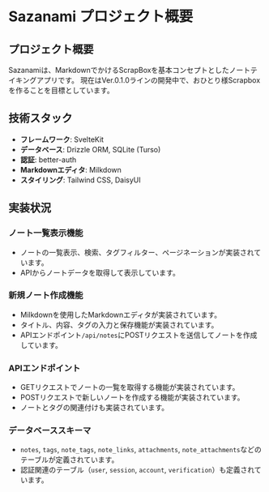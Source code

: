 # Sazanami プロジェクト概要

## プロジェクト概要
Sazanamiは、MarkdownでかけるScrapBoxを基本コンセプトとしたノートテイキングアプリです。
現在はVer.0.1.0ラインの開発中で、おひとり様Scrapboxを作ることを目標としています。

## 技術スタック
- **フレームワーク**: SvelteKit
- **データベース**: Drizzle ORM, SQLite (Turso)
- **認証**: better-auth
- **Markdownエディタ**: Milkdown
- **スタイリング**: Tailwind CSS, DaisyUI

## 実装状況

### ノート一覧表示機能
- ノートの一覧表示、検索、タグフィルター、ページネーションが実装されています。
- APIからノートデータを取得して表示しています。

### 新規ノート作成機能
- Milkdownを使用したMarkdownエディタが実装されています。
- タイトル、内容、タグの入力と保存機能が実装されています。
- APIエンドポイント`/api/notes`にPOSTリクエストを送信してノートを作成しています。

### APIエンドポイント
- GETリクエストでノートの一覧を取得する機能が実装されています。
- POSTリクエストで新しいノートを作成する機能が実装されています。
- ノートとタグの関連付けも実装されています。

### データベーススキーマ
- `notes`, `tags`, `note_tags`, `note_links`, `attachments`, `note_attachments`などのテーブルが定義されています。
- 認証関連のテーブル（`user`, `session`, `account`, `verification`）も定義されています。
